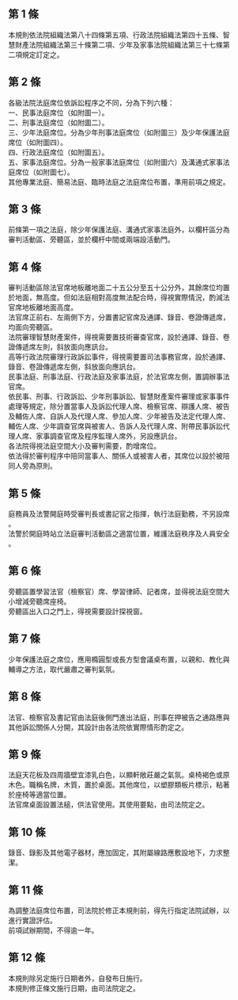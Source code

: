 第 1 條
-------
本規則依法院組織法第八十四條第五項、行政法院組織法第四十五條、智  
慧財產法院組織法第三十條第二項、少年及家事法院組織法第三十七條第  
二項規定訂定之。

第 2 條
-------
各級法院法庭席位依訴訟程序之不同，分為下列六種：  
一、民事法庭席位（如附圖一）。  
二、刑事法庭席位（如附圖二）。  
三、少年法庭席位。分為少年刑事法庭席位（如附圖三）及少年保護法庭  
    席位（如附圖四）。  
四、行政法庭席位（如附圖五）。  
五、家事法庭席位。分為一般家事法庭席位（如附圖六）及溝通式家事法  
    庭席位（如附圖七）。  
其他專業法庭、簡易法庭、臨時法庭之法庭席位布置，準用前項之規定。

第 3 條
-------
前條第一項之法庭，除少年保護法庭、溝通式家事法庭外，以欄杆區分為  
審判活動區、旁聽區，並於欄杆中間或兩端設活動門。

第 4 條
-------
審判活動區除法官席地板離地面二十五公分至五十公分外，其餘席位均置  
於地面，無高度。但如法庭相對高度無法配合時，得視實際情況，酌減法  
官席地板離地面高度。  
法官席正前右、左兩側下方，分置書記官席及通譯、錄音、卷證傳遞席，  
均面向旁聽區。  
法院審理智慧財產案件，得視需要置技術審查官席，設於通譯、錄音、卷  
證傳遞席左則，斜放面向應訊台。  
高等行政法院審理行政訴訟事件，得視需要置司法事務官席，設於通譯、  
錄音、卷證傳遞席左側，斜放面向應訊台。  
民事法庭、刑事法庭、行政法庭及家事法庭，於法官席左側，置調辦事法  
官席。  
依民事、刑事、行政訴訟、少年刑事訴訟、智慧財產案件審理或家事事件  
處理等規定，除分置當事人及訴訟代理人席、檢察官席、辯護人席、被告  
及輔佐人席、自訴人及代理人席、參加人席、少年被告及法定代理人席、  
輔佐人席、少年調查官席與被害人、告訴人及代理人席、附帶民事訴訟代  
理人席、家事調查官席及程序監理人席外，另設應訊台。  
各法院得視法庭空間大小及審判需要，酌增席位。  
依法得於審判程序中陪同當事人、關係人或被害人者，其席位以設於被陪  
同人旁為原則。

第 5 條
-------
庭務員及法警開庭時受審判長或書記官之指揮，執行法庭勤務，不另設席  
。  
法警於開庭時站立法庭審判活動區之適當位置，維護法庭秩序及人員安全  
。

第 6 條
-------
旁聽區置學習法官（檢察官）席、學習律師、記者席，並得視法庭空間大  
小增減旁聽席座椅。  
旁聽區出入口之門上，得視需要設計探視窗。

第 7 條
-------
少年保護法庭之席位，應用橢圓型或長方型會議桌布置，以親和、教化與  
輔導之方法，取代嚴肅之審判氣氛。

第 8 條
-------
法官、檢察官及書記官由法庭後側門進出法庭，刑事在押被告之通路應與  
其他訴訟關係人分開，其設計由各法院依實際情形酌定之。

第 9 條
-------
法庭天花板及四周牆壁宜漆乳白色，以顯軒敞莊嚴之氣氛。桌椅褐色或原  
木色。職稱名牌，木質，置於桌面。其他席位，以塑膠類板片標示，粘著  
於座椅等適當位置。  
法官席桌面設置法槌，供法官使用。其使用要點，由司法院定之。

第 10 條
--------
錄音、錄影及其他電子器材，應加固定，其附屬線路應敷設地下，力求整  
潔。

第 11 條
--------
為調整法庭席位布置，司法院於修正本規則前，得先行指定法院試辦，以  
進行實證評估。  
前項試辦期間，不得逾一年。

第 12 條
--------
本規則除另定施行日期者外，自發布日施行。  
本規則修正條文施行日期，由司法院定之。


